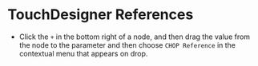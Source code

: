 # TouchDesigner References

- Click the `+` in the bottom right of a node, and then drag the value from the node to the parameter and then choose `CHOP Reference` in the contextual menu that appears on drop.
